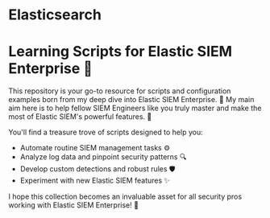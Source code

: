 # Elasticsearch
# Learning Scripts for Elastic SIEM Enterprise 🚀
This repository is your go-to resource for scripts and configuration examples born from my deep dive into Elastic SIEM Enterprise. 🧠 My main aim here is to help fellow SIEM Engineers like you truly master and make the most of Elastic SIEM's powerful features. 💪

You'll find a treasure trove of scripts designed to help you:
- Automate routine SIEM management tasks ⚙️
- Analyze log data and pinpoint security patterns 🔍
- Develop custom detections and robust rules 🛡️
- Experiment with new Elastic SIEM features ✨

I hope this collection becomes an invaluable asset for all security pros working with Elastic SIEM Enterprise! 🌟


